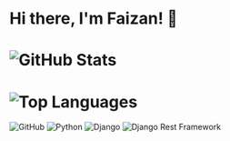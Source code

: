 # Hi there, I'm Faizan! :wave:


# ![GitHub Stats](https://github-readme-stats.vercel.app/api?username=FR1998&show_icons=true&theme=radical&count_private=true)
# ![Top Languages](https://github-readme-stats.vercel.app/api/top-langs/?username=FR1998&layout=compact)

![GitHub](https://img.shields.io/badge/github-%23121011.svg?style=for-the-badge&logo=github&logoColor=white)
![Python](https://img.shields.io/badge/python-%233776AB.svg?style=for-the-badge&logo=python&logoColor=white)
![Django](https://img.shields.io/badge/django-%23092E20.svg?style=for-the-badge&logo=django&logoColor=white)
![Django Rest Framework](https://img.shields.io/badge/django_rest_framework-%2300F.svg?style=for-the-badge&logo=django&logoColor=white)
